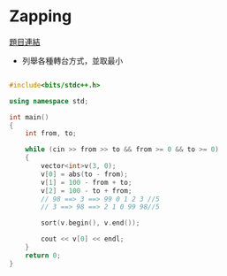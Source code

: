 #  Zapping

[題目連結](https://vjudge.net/problem/UVA-12468)


* 列舉各種轉台方式，並取最小


```cpp

#include<bits/stdc++.h>

using namespace std;

int main()
{
    int from, to;

    while (cin >> from >> to && from >= 0 && to >= 0)
    {
        vector<int>v(3, 0);
        v[0] = abs(to - from);
        v[1] = 100 - from + to;
        v[2] = 100 - to + from;
        // 98 ==> 3 ==> 99 0 1 2 3 //5
        // 3 ==> 98 ==> 2 1 0 99 98//5

        sort(v.begin(), v.end());

        cout << v[0] << endl;
    }
    return 0;
}
```
